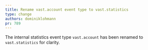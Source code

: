 ```yaml
---
title: Rename vast.account event type to vast.statistics
type: change
authors: dominiklohmann
pr: 789
---
```


The internal statistics event type `vast.account` has been renamed to
`vast.statistics` for clarity.
